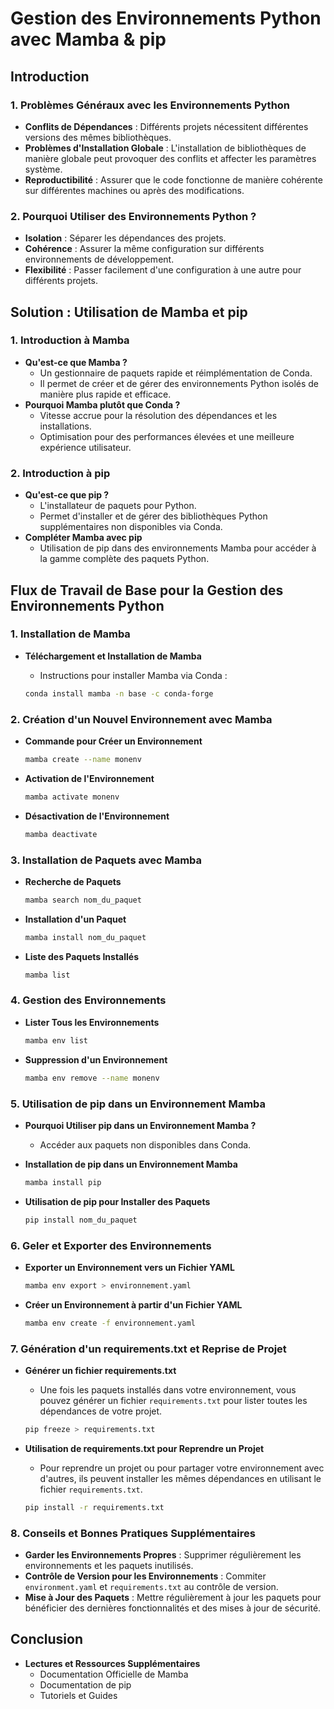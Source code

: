 # Gestion des Environnements Python avec Mamba & pip

## Introduction

### 1. Problèmes Généraux avec les Environnements Python

- **Conflits de Dépendances** : Différents projets nécessitent différentes versions des mêmes bibliothèques.
- **Problèmes d'Installation Globale** : L'installation de bibliothèques de manière globale peut provoquer des conflits et affecter les paramètres système.
- **Reproductibilité** : Assurer que le code fonctionne de manière cohérente sur différentes machines ou après des modifications.

### 2. Pourquoi Utiliser des Environnements Python ?

- **Isolation** : Séparer les dépendances des projets.
- **Cohérence** : Assurer la même configuration sur différents environnements de développement.
- **Flexibilité** : Passer facilement d'une configuration à une autre pour différents projets.

## Solution : Utilisation de Mamba et pip

### 1. Introduction à Mamba

- **Qu'est-ce que Mamba ?**
  - Un gestionnaire de paquets rapide et réimplémentation de Conda.
  - Il permet de créer et de gérer des environnements Python isolés de manière plus rapide et efficace.
- **Pourquoi Mamba plutôt que Conda ?**
  - Vitesse accrue pour la résolution des dépendances et les installations.
  - Optimisation pour des performances élevées et une meilleure expérience utilisateur.

### 2. Introduction à pip

- **Qu'est-ce que pip ?**
  - L'installateur de paquets pour Python.
  - Permet d'installer et de gérer des bibliothèques Python supplémentaires non disponibles via Conda.
- **Compléter Mamba avec pip**
  - Utilisation de pip dans des environnements Mamba pour accéder à la gamme complète des paquets Python.

## Flux de Travail de Base pour la Gestion des Environnements Python

### 1. Installation de Mamba

- **Téléchargement et Installation de Mamba**
  - Instructions pour installer Mamba via Conda :

  ```bash
  conda install mamba -n base -c conda-forge
  ```

### 2. Création d'un Nouvel Environnement avec Mamba

- **Commande pour Créer un Environnement**

  ```bash
  mamba create --name monenv
  ```

- **Activation de l'Environnement**

  ```bash
  mamba activate monenv
  ```

- **Désactivation de l'Environnement**

  ```bash
  mamba deactivate
  ```

### 3. Installation de Paquets avec Mamba

- **Recherche de Paquets**

  ```bash
  mamba search nom_du_paquet
  ```

- **Installation d'un Paquet**

  ```bash
  mamba install nom_du_paquet
  ```

- **Liste des Paquets Installés**

  ```bash
  mamba list
  ```

### 4. Gestion des Environnements

- **Lister Tous les Environnements**

  ```bash
  mamba env list
  ```

- **Suppression d'un Environnement**

  ```bash
  mamba env remove --name monenv
  ```

### 5. Utilisation de pip dans un Environnement Mamba

- **Pourquoi Utiliser pip dans un Environnement Mamba ?**
  - Accéder aux paquets non disponibles dans Conda.
- **Installation de pip dans un Environnement Mamba**

  ```bash
  mamba install pip
  ```

- **Utilisation de pip pour Installer des Paquets**

  ```bash
  pip install nom_du_paquet
  ```

### 6. Geler et Exporter des Environnements

- **Exporter un Environnement vers un Fichier YAML**

  ```bash
  mamba env export > environnement.yaml
  ```

- **Créer un Environnement à partir d'un Fichier YAML**

  ```bash
  mamba env create -f environnement.yaml
  ```

### 7. Génération d'un requirements.txt et Reprise de Projet

- **Générer un fichier requirements.txt**
  - Une fois les paquets installés dans votre environnement, vous pouvez générer un fichier `requirements.txt` pour lister toutes les dépendances de votre projet.

  ```bash
  pip freeze > requirements.txt
  ```

- **Utilisation de requirements.txt pour Reprendre un Projet**
  - Pour reprendre un projet ou pour partager votre environnement avec d'autres, ils peuvent installer les mêmes dépendances en utilisant le fichier `requirements.txt`.

  ```bash
  pip install -r requirements.txt
  ```

### 8. Conseils et Bonnes Pratiques Supplémentaires

- **Garder les Environnements Propres** : Supprimer régulièrement les environnements et les paquets inutilisés.
- **Contrôle de Version pour les Environnements** : Commiter `environment.yaml` et `requirements.txt` au contrôle de version.
- **Mise à Jour des Paquets** : Mettre régulièrement à jour les paquets pour bénéficier des dernières fonctionnalités et des mises à jour de sécurité.

## Conclusion

- **Lectures et Ressources Supplémentaires**
  - Documentation Officielle de Mamba
  - Documentation de pip
  - Tutoriels et Guides

<!-- ## Annexe

- **Erreurs Courantes et Dépannage**
- **Utilisation Avancée**
  - Utilisation de `conda-forge` pour une gamme plus large de paquets
  - Configuration de Jupyter Notebooks dans des environnements Mamba
- **Glossaire des Termes** -->
